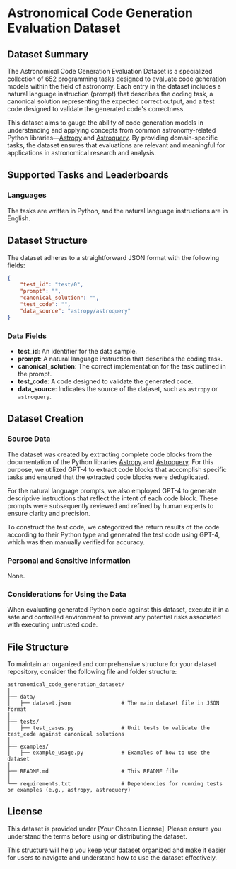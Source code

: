 # Astronomical Code Generation Evaluation Dataset

## Dataset Summary
The Astronomical Code Generation Evaluation Dataset is a specialized collection of 652 programming tasks designed to evaluate code generation models within the field of astronomy. Each entry in the dataset includes a natural language instruction (prompt) that describes the coding task, a canonical solution representing the expected correct output, and a test code designed to validate the generated code's correctness.

This dataset aims to gauge the ability of code generation models in understanding and applying concepts from common astronomy-related Python libraries—[Astropy](https://github.com/astropy/astropy) and [Astroquery](https://github.com/astropy/astroquery). By providing domain-specific tasks, the dataset ensures that evaluations are relevant and meaningful for applications in astronomical research and analysis.

## Supported Tasks and Leaderboards
### Languages
The tasks are written in Python, and the natural language instructions are in English.

## Dataset Structure
The dataset adheres to a straightforward JSON format with the following fields:

```json
{
    "test_id": "test/0",
    "prompt": "",
    "canonical_solution": "",
    "test_code": "",
    "data_source": "astropy/astroquery"
}
```

### Data Fields
- **test_id**: An identifier for the data sample.
- **prompt**: A natural language instruction that describes the coding task.
- **canonical_solution**: The correct implementation for the task outlined in the prompt.
- **test_code**: A code designed to validate the generated code.
- **data_source**: Indicates the source of the dataset, such as `astropy` or `astroquery`.

## Dataset Creation
### Source Data

The dataset was created by extracting complete code blocks from the documentation of the Python libraries [Astropy](https://docs.astropy.org/en/stable/index_user_docs.html) and [Astroquery](https://astroquery.readthedocs.io/en/latest/#). For this purpose, we utilized GPT-4 to extract code blocks that accomplish specific tasks and ensured that the extracted code blocks were deduplicated.

For the natural language prompts, we also employed GPT-4 to generate descriptive instructions that reflect the intent of each code block. These prompts were subsequently reviewed and refined by human experts to ensure clarity and precision.

To construct the test code, we categorized the return results of the code according to their Python type and generated the test code using GPT-4, which was then manually verified for accuracy.


### Personal and Sensitive Information
None.

### Considerations for Using the Data
When evaluating generated Python code against this dataset, execute it in a safe and controlled environment to prevent any potential risks associated with executing untrusted code.

## File Structure
To maintain an organized and comprehensive structure for your dataset repository, consider the following file and folder structure:

```
astronomical_code_generation_dataset/
│
├── data/
│   ├── dataset.json                # The main dataset file in JSON format
│
├── tests/
│   ├── test_cases.py               # Unit tests to validate the test_code against canonical solutions
│
├── examples/
│   ├── example_usage.py            # Examples of how to use the dataset
│
├── README.md                       # This README file
│
└── requirements.txt                # Dependencies for running tests or examples (e.g., astropy, astroquery)
```

## License
This dataset is provided under [Your Chosen License]. Please ensure you understand the terms before using or distributing the dataset.

This structure will help you keep your dataset organized and make it easier for users to navigate and understand how to use the dataset effectively.